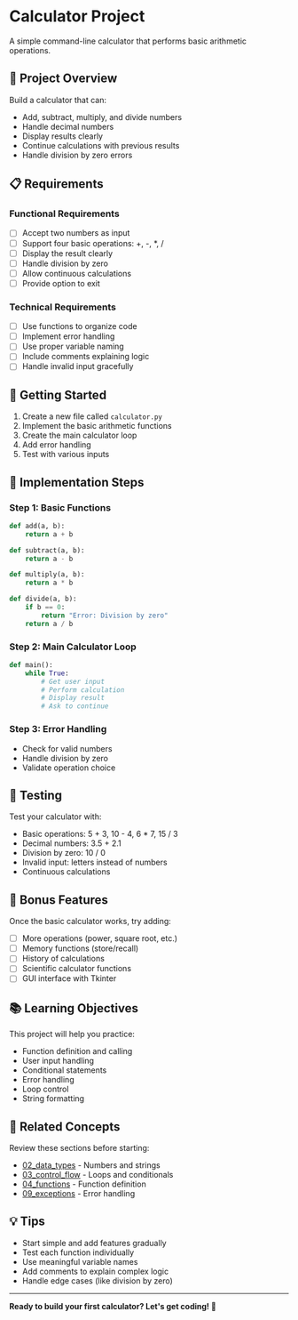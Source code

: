 # Calculator Project

A simple command-line calculator that performs basic arithmetic operations.

## 🎯 Project Overview

Build a calculator that can:
- Add, subtract, multiply, and divide numbers
- Handle decimal numbers
- Display results clearly
- Continue calculations with previous results
- Handle division by zero errors

## 📋 Requirements

### Functional Requirements
- [ ] Accept two numbers as input
- [ ] Support four basic operations: +, -, *, /
- [ ] Display the result clearly
- [ ] Handle division by zero
- [ ] Allow continuous calculations
- [ ] Provide option to exit

### Technical Requirements
- [ ] Use functions to organize code
- [ ] Implement error handling
- [ ] Use proper variable naming
- [ ] Include comments explaining logic
- [ ] Handle invalid input gracefully

## 🚀 Getting Started

1. Create a new file called `calculator.py`
2. Implement the basic arithmetic functions
3. Create the main calculator loop
4. Add error handling
5. Test with various inputs

## 📝 Implementation Steps

### Step 1: Basic Functions
```python
def add(a, b):
    return a + b

def subtract(a, b):
    return a - b

def multiply(a, b):
    return a * b

def divide(a, b):
    if b == 0:
        return "Error: Division by zero"
    return a / b
```

### Step 2: Main Calculator Loop
```python
def main():
    while True:
        # Get user input
        # Perform calculation
        # Display result
        # Ask to continue
```

### Step 3: Error Handling
- Check for valid numbers
- Handle division by zero
- Validate operation choice

## 🧪 Testing

Test your calculator with:
- Basic operations: 5 + 3, 10 - 4, 6 * 7, 15 / 3
- Decimal numbers: 3.5 + 2.1
- Division by zero: 10 / 0
- Invalid input: letters instead of numbers
- Continuous calculations

## 🎯 Bonus Features

Once the basic calculator works, try adding:
- [ ] More operations (power, square root, etc.)
- [ ] Memory functions (store/recall)
- [ ] History of calculations
- [ ] Scientific calculator functions
- [ ] GUI interface with Tkinter

## 📚 Learning Objectives

This project will help you practice:
- Function definition and calling
- User input handling
- Conditional statements
- Error handling
- Loop control
- String formatting

## 🔗 Related Concepts

Review these sections before starting:
- [02_data_types](../02_data_types/) - Numbers and strings
- [03_control_flow](../03_control_flow/) - Loops and conditionals
- [04_functions](../04_functions/) - Function definition
- [09_exceptions](../09_exceptions/) - Error handling

## 💡 Tips

- Start simple and add features gradually
- Test each function individually
- Use meaningful variable names
- Add comments to explain complex logic
- Handle edge cases (like division by zero)

---

**Ready to build your first calculator? Let's get coding! 🧮** 